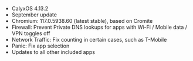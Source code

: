 * CalyxOS 4.13.2
* September update
* Chromium: 117.0.5938.60 (latest stable), based on Cromite
* Firewall: Prevent Private DNS lookups for apps with Wi-Fi / Mobile data / VPN toggles off
* Network Traffic: Fix counting in certain cases, such as T-Mobile
* Panic: Fix app selection
* Updates to all other included apps
